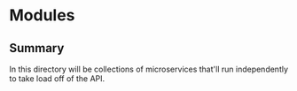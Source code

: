 # Modules

## Summary
In this directory will be collections of microservices that'll run independently to take load off of the API.


